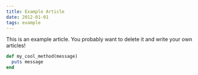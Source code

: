 ```yaml
---
title: Example Article
date: 2012-01-01
tags: example
---
```


This is an example article.
You probably want to delete it and write your own articles!

```ruby
def my_cool_method(message)
  puts message
end
```
